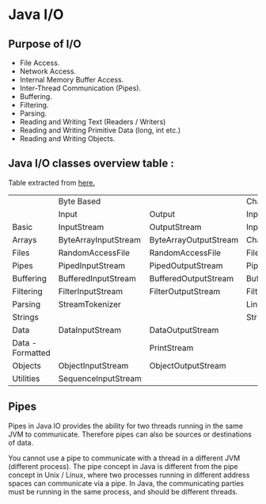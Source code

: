 # Java I/O

## Purpose of I/O
- File Access.
- Network Access.
- Internal Memory Buffer Access.
- Inter-Thread Communication (Pipes).
- Buffering.
- Filtering.
- Parsing.
- Reading and Writing Text (Readers / Writers)
- Reading and Writing Primitive Data (long, int etc.)
- Reading and Writing Objects.

## Java I/O classes overview table :
Table extracted from [here.](http://tutorials.jenkov.com/java-io/index.html)

<table><tr><td>&nbsp;</td>
        <td colspan="2">Byte Based</td>
        <td colspan="2">Character Based</td>
    </tr>
    <tr><td>&nbsp;</td>
        <td>Input</td>
        <td>Output</td>
        <td>Input</td>
        <td>Output</td>
    </tr>
    <tr><td>Basic</td>
        <td>InputStream</td>
        <td>OutputStream</td>
        <td>InputStreamReader</td>
        <td>OutputStreamWriter</td>
    </tr>
    <tr><td>Arrays</td>
        <td>ByteArrayInputStream</td>
        <td>ByteArrayOutputStream</td>
        <td>CharArrayReader</td>
        <td>CharArrayWriter</td>
    </tr>
    <tr><td>Files</td>
        <td>RandomAccessFile</td>
        <td>RandomAccessFile</td>
        <td>FileReader</td>
        <td>FileWriter</td>
    </tr>
    <tr><td>Pipes</td>
        <td>PipedInputStream</td>
        <td>PipedOutputStream</td>
        <td>PipedReader</td>
        <td>PipedWriter</td>
    </tr>
    <tr><td>Buffering</td>
        <td>BufferedInputStream</td>
        <td>BufferedOutputStream</td>
        <td>BufferedReader</td>
        <td>BufferedWriter</td>
    </tr>
    <tr><td>Filtering</td>
        <td>FilterInputStream</td>
        <td>FilterOutputStream</td>
        <td>FilterReader</td>
        <td>FilterWriter</td>
    </tr>
    <tr><td>Parsing</td>
        <td>StreamTokenizer</td>
        <td>&nbsp;</td>
        <td>LineNumberReader</td>
        <td>&nbsp;</td>
    </tr>
    <tr><td>Strings</td>
        <td>&nbsp;</td>
        <td>&nbsp;</td>
        <td>StringReader</td>
        <td>StringWriter</td>
    </tr>
    <tr><td>Data</td>
        <td>DataInputStream</td>
        <td>DataOutputStream</td>
        <td>&nbsp;</td>
        <td><br></td>
    </tr>
    <tr><td>Data - Formatted</td>
        <td>&nbsp;</td>
        <td>PrintStream</td>
        <td>&nbsp;</td>
        <td>PrintWriter</td>
    </tr>
    <tr><td>Objects</td>
        <td>ObjectInputStream</td>
        <td>ObjectOutputStream</td>
        <td>&nbsp;</td>
        <td>&nbsp;</td>
    </tr>
    <tr><td>Utilities</td>
        <td>SequenceInputStream<br></td>
        <td>&nbsp;</td>
        <td>&nbsp;</td>
        <td>&nbsp;</td>
    </tr>
</table>

## Pipes
Pipes in Java IO provides the ability for two threads running in the same JVM to communicate. Therefore pipes can also be sources or destinations of data. <br>

You cannot use a pipe to communicate with a thread in a different JVM (different process). The pipe concept in Java is different from the pipe concept in Unix / Linux, where two processes running in different address spaces can communicate via a pipe. In Java, the communicating parties must be running in the same process, and should be different threads. <br>
